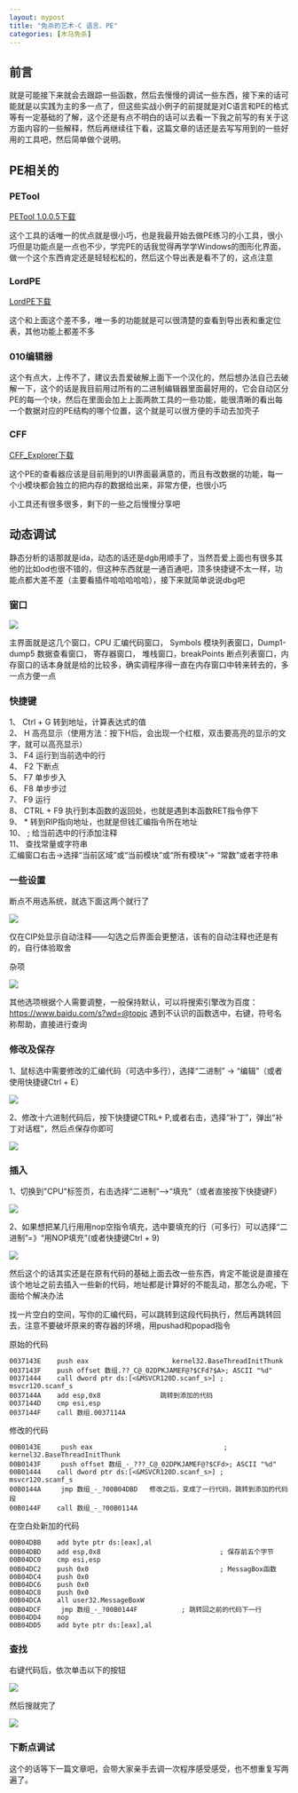 ```yaml
---
layout: mypost
title: "免杀的艺术-C 语言、PE"
categories: [木马免杀]
---
```


## 前言

就是可能接下来就会去跟踪一些函数，然后去慢慢的调试一些东西，接下来的话可能就是以实践为主的多一点了，但这些实战小例子的前提就是对C语言和PE的格式等有一定基础的了解，这个还是有点不明白的话可以去看一下我之前写的有关于这方面内容的一些解释，然后再继续往下看，这篇文章的话还是去写写用到的一些好用的工具吧，然后简单做个说明。

## PE相关的

### PETool

[PETool 1.0.0.5](https://clicking777.top/wp-content/uploads/2024/05/PETool-1.0.0.5.zip)[下载](https://clicking777.top/wp-content/uploads/2024/05/PETool-1.0.0.5.zip)

这个工具的话唯一的优点就是很小巧，也是我最开始去做PE练习的小工具，很小巧但是功能点是一点也不少，学完PE的话我觉得再学学Windows的图形化界面，做一个这个东西肯定还是轻轻松松的，然后这个导出表是看不了的，这点注意

### LordPE

[LordPE](https://clicking777.top/wp-content/uploads/2024/05/LordPE.zip)[下载](https://clicking777.top/wp-content/uploads/2024/05/LordPE.zip)

这个和上面这个差不多，唯一多的功能就是可以很清楚的查看到导出表和重定位表，其他功能上都差不多

### 010编辑器

这个有点大，上传不了，建议去吾爱破解上面下一个汉化的，然后想办法自己去破解一下，这个的话是我目前用过所有的二进制编辑器里面最好用的，它会自动区分PE的每一个块，然后在里面会加上上面两款工具的一些功能，能很清晰的看出每一个数据对应的PE结构的哪个位置，这个就是可以很方便的手动去加壳子

### CFF

[CFF\_Explorer](https://clicking777.top/wp-content/uploads/2024/05/CFF_Explorer.zip)[下载](https://clicking777.top/wp-content/uploads/2024/05/CFF_Explorer.zip)

这个PE的查看器应该是目前用到的UI界面最满意的，而且有改数据的功能，每一个小模块都会独立的把内存的数据给出来，非常方便，也很小巧

小工具还有很多很多，剩下的一些之后慢慢分享吧

## 动态调试

静态分析的话那就是ida，动态的话还是dgb用顺手了，当然吾爱上面也有很多其他的比如od也很不错的，但这种东西就是一通百通吧，顶多快捷键不太一样，功能点都大差不差（主要看插件哈哈哈哈哈），接下来就简单说说dbg吧

### 窗口

![](images/image-6-1024x544.png)

主界面就是这几个窗口，CPU 汇编代码窗口， Symbols 模块列表窗口，Dump1-dump5 数据查看窗口， 寄存器窗口， 堆栈窗口，breakPoints 断点列表窗口，内存窗口的话本身就是给的比较多，确实调程序得一直在内存窗口中转来转去的，多一点方便一点

### 快捷键

1、 Ctrl + G 转到地址，计算表达式的值  
2、 H 高亮显示（使用方法：按下H后，会出现一个红框，双击要高亮的显示的文字，就可以高亮显示）  
3、 F4 运行到当前选中的行  
4、 F2 下断点  
5、 F7 单步步入  
6、 F8 单步步过  
7、 F9 运行  
8、 CTRL + F9 执行到本函数的返回处，也就是遇到本函数RET指令停下  
9、 \* 转到RIP指向地址，也就是但钱汇编指令所在地址  
10、 ; 给当前选中的行添加注释  
11、 查找常量或字符串  
汇编窗口右击->选择“当前区域”或“当前模块”或“所有模块”-> “常数”或者字符串

### 一些设置

断点不用选系统，就选下面这两个就行了

![](images/image-7.png)

仅在CIP处显示自动注释——勾选之后界面会更整洁，该有的自动注释也还是有的，自行体验取舍

杂项

![](images/image-8.png)

其他选项根据个人需要调整，一般保持默认，可以将搜索引擎改为百度：https://www.baidu.com/s?wd=@topic 遇到不认识的函数选中，右键，符号名称帮助，直接进行查询

### 修改及保存

1、鼠标选中需要修改的汇编代码（可选中多行），选择“二进制” -> “编辑”（或者使用快捷键Ctrl + E）

![](images/image-9-1024x480.png)

2、修改十六进制代码后，按下快捷键CTRL+ P,或者右击，选择“补丁”，弹出“补丁对话框”，然后点保存你即可

![](images/image-10-1024x453.png)

### 插入

1、切换到"CPU"标签页，右击选择“二进制”-->“填充”（或者直接按下快捷键F）

![](images/image-11.png)

2、如果想把某几行用用nop空指令填充，选中要填充的行（可多行）可以选择“二进制”=》“用NOP填充”(或者快捷键Ctrl + 9)

![](images/image-12-1024x428.png)

然后这个的话其实还是在原有代码的基础上面去改一些东西，肯定不能说是直接在该个地址之前去插入一些新的代码，地址都是计算好的不能乱动，那怎么办呢，下面给个解决办法

找一片空白的空间，写你的汇编代码，可以跳转到这段代码执行，然后再跳转回去，注意不要破坏原来的寄存器的环境，用pushad和popad指令

原始的代码

```
0037143E    push eax                     kernel32.BaseThreadInitThunk
0037143F    push offset 数组.??_C@_02DPKJAMEF@?$CFd?$A>; ASCII "%d"
00371444    call dword ptr ds:[<&MSVCR120D.scanf_s>] ; msvcr120.scanf_s
0037144A    add esp,0x8               跳转到添加的代码
0037144D    cmp esi,esp           
0037144F    call 数组.0037114A
```

修改的代码

```
00B0143E     push eax                                 ; kernel32.BaseThreadInitThunk
00B0143F     push offset 数组_-_???_C@_02DPKJAMEF@?$CFd>; ASCII "%d"
00B01444    call dword ptr ds:[<&MSVCR120D.scanf_s>] ; msvcr120.scanf_s
00B0144A     jmp 数组_-_?00B04DBD   修改之后，变成了一行代码，跳转到添加的代码段     
00B0144F    call 数组_-_?00B0114A
```

在空白处新加的代码

```
00B04DBB    add byte ptr ds:[eax],al
00B04DBD    add esp,0x8                              ; 保存前五个字节
00B04DC0    cmp esi,esp
00B04DC2    push 0x0                                 ; MessagBox函数
00B04DC4    push 0x0
00B04DC6    push 0x0
00B04DC8    push 0x0
00B04DCA    all user32.MessageBoxW
00B04DCF     jmp 数组_-_?00B0144F           ; 跳转回之前的代码下一行
00B04DD4    nop
00B04DD5    add byte ptr ds:[eax],al
```

### 查找

右键代码后，依次单击以下的按钮

![](images/image-13-1024x868.png)

然后搜就完了

![](images/image-14-1024x416.png)

### 下断点调试

这个的话等下一篇文章吧，会带大家亲手去调一次程序感受感受，也不想重复写两遍了。